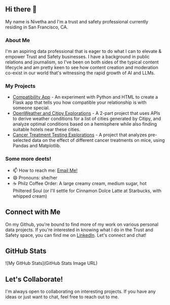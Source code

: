 ## Hi there 👋

My name is Nivetha and I'm a trust and safety professional currently residing in San Francisco, CA. 

### About Me

I'm an aspiring data professional that is eager to do what I can to elevate & empower Trust and Safety businesses. I have a background in public relations and journalism, so I've been on both sides of the typical content lifecycle and am pretty keen to see how content creation and moderation co-exist in our world that's witnessing the rapid growth of AI and LLMs.

### My Projects

- [Compatibility App](https://github.com/nivethasund/compatibility-app) - An experiment with Python and HTML to create a Flask app that tells you how compatible your relationship is with someone special.
- [OpenWeather and Citipy Explorations](https://github.com/nivethasund/python-api-challenge) - A 2-part project that uses APIs to derive weather conditions for a list of cities generated by Citipy, and analyze optimal conditions based on a hemisphere while also finding suitable hotels near these cities.
- [Cancer Treatment Testing Explorations](https://github.com/nivethasund/data-visualization-challenge) - A project that analyzes pre-selected data on the effect of different cancer treatments on mice, using Pandas and Matplotlib.

### Some more deets!

- 📫 How to reach me: [Email Me!](mailto:nivetha.sundar1015@gmail.com)
- 😄 Pronouns: she/her
- ☕ Philz Coffee Order: A large creamy cream, medium sugar, hot Philtered Soul (or I'll settle for Cinnamon Dolce Latte at Starbucks, with whipped cream)

## Connect with Me

On my Github, you're bound to find more of my work on various personal data projects. If you're interested in knowing what I do in the Trust and Safety space, you can find me on [LinkedIn](https://www.linkedin.com/in/nivetha-sundar/). Let's connect and chat!

## GitHub Stats

![My GitHub Stats](GitHub Stats Image URL)

## Let's Collaborate!

I'm always open to collaborating on interesting projects. If you have any ideas or just want to chat, feel free to reach out to me.

